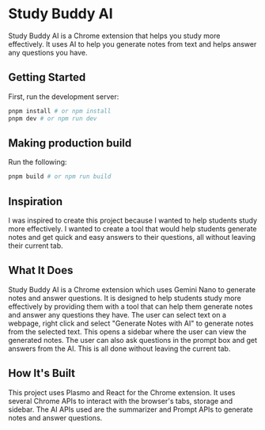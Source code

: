 # Study Buddy AI

Study Buddy AI is a Chrome extension that helps you study more effectively. It
uses AI to help you generate notes from text and helps answer any questions
you have.

## Getting Started

First, run the development server:

```bash
pnpm install # or npm install
pnpm dev # or npm run dev
```

## Making production build

Run the following:

```bash
pnpm build # or npm run build
```

## Inspiration

I was inspired to create this project because I wanted to help students study
more effectively. I wanted to create a tool that would help students generate
notes and get quick and easy answers to their questions, all without leaving
their current tab.

## What It Does

Study Buddy AI is a Chrome extension which uses Gemini Nano to generate notes and
answer questions. It is designed to help students study more effectively by
providing them with a tool that can help them generate notes and answer any
questions they have. The user can select text on a webpage, right click and
select "Generate Notes with AI" to generate notes from the selected text. This opens
a sidebar where the user can view the generated notes. The user can also ask questions
in the prompt box and get answers from the AI. This is all done without leaving
the current tab.

## How It's Built

This project uses Plasmo and React for the Chrome extension. It uses several Chrome
APIs to interact with the browser's tabs, storage and sidebar. The AI APIs used are
the summarizer and Prompt APIs to generate notes and answer questions.

